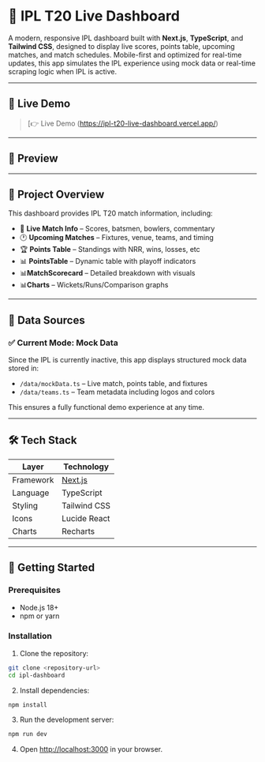 # 🏏 IPL T20 Live Dashboard

A modern, responsive IPL dashboard built with **Next.js**, **TypeScript**, and **Tailwind CSS**, designed to display live scores, points table, upcoming matches, and match schedules. Mobile-first and optimized for real-time updates, this app simulates the IPL experience using mock data or real-time scraping logic when IPL is active.

---

## 🚀 Live Demo

> [👉 Live Demo (https://ipl-t20-live-dashboard.vercel.app/)

---
## 📸 Preview
---
## 📌 Project Overview

This dashboard provides IPL T20 match information, including:

- 🔴 **Live Match Info** – Scores, batsmen, bowlers, commentary
- 🕐 **Upcoming Matches** – Fixtures, venue, teams, and timing
- 🏆 **Points Table** – Standings with NRR, wins, losses, etc
- 📊 **PointsTable** – Dynamic table with playoff indicators
- 📊**MatchScorecard** – Detailed breakdown with visuals
- 📊**Charts** – Wickets/Runs/Comparison graphs
---
## 🔌 Data Sources

### ✅ Current Mode: **Mock Data**

Since the IPL is currently inactive, this app displays structured mock data stored in:

- `/data/mockData.ts` – Live match, points table, and fixtures
- `/data/teams.ts` – Team metadata including logos and colors

This ensures a fully functional demo experience at any time.

---
## 🛠 Tech Stack

| Layer         | Technology                             |
|---------------|-----------------------------------------|
| Framework     | [Next.js](https://nextjs.org/)          |
| Language      | TypeScript                              |
| Styling       | Tailwind CSS                            |
| Icons         | Lucide React                            |
| Charts        | Recharts                                |

---
## 🚀 Getting Started

### Prerequisites

- Node.js 18+ 
- npm or yarn

### Installation

1. Clone the repository:
```bash
git clone <repository-url>
cd ipl-dashboard
```

2. Install dependencies:
```bash
npm install
```

3. Run the development server:
```bash
npm run dev
```

4. Open [http://localhost:3000](http://localhost:3000) in your browser.
